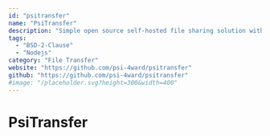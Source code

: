 ```yaml
---
id: "psitransfer"
name: "PsiTransfer"
description: "Simple open source self-hosted file sharing solution with robust up-/download-resume and password protection."
tags:
  - "BSD-2-Clause"
  - "Nodejs"
category: "File Transfer"
website: "https://github.com/psi-4ward/psitransfer"
github: "https://github.com/psi-4ward/psitransfer"
#image: "/placeholder.svg?height=300&width=400"
---
```


# PsiTransfer
